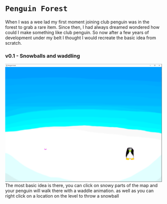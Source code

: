#  `Penguin Forest`
When I was a wee lad my first moment joining club penguin was in the forest to 
grab a rare item. Since then, I had always dreamed wondered how could I make
something like club penguin. So now after a few years of development under my 
belt I thought I would recreate the basic idea from scratch.

### v0.1 - Snowballs and waddling
![img_1.png](./readme-assets/img.png)
The most basic idea is there, you can click on snowy parts of the map
and your penguin will walk there with a waddle animation. as well as you can right click on a location
on the level to throw a snowball